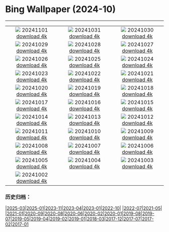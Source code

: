 # Bing Wallpaper (2024-10)
**************
| | | |
| :----: | :----: | :----: |
| ![](https://www.bing.com/th?id=OHR.VineyardsBlackForestFall_ES-ES8727705316_1920x1080.jpg) 20241101 [download 4k](https://www.bing.com/th?id=OHR.VineyardsBlackForestFall_ES-ES8727705316_UHD.jpg) | ![](https://www.bing.com/th?id=OHR.GargoyleParis_ES-ES3122762938_1920x1080.jpg) 20241031 [download 4k](https://www.bing.com/th?id=OHR.GargoyleParis_ES-ES3122762938_UHD.jpg) | ![](https://www.bing.com/th?id=OHR.HauntedEdinburgh_ES-ES3286905259_1920x1080.jpg) 20241030 [download 4k](https://www.bing.com/th?id=OHR.HauntedEdinburgh_ES-ES3286905259_UHD.jpg) |
| ![](https://www.bing.com/th?id=OHR.GreatOwl_ES-ES3211989343_1920x1080.jpg) 20241029 [download 4k](https://www.bing.com/th?id=OHR.GreatOwl_ES-ES3211989343_UHD.jpg) | ![](https://www.bing.com/th?id=OHR.GernikaAgriculturalFair_ES-ES3036304498_1920x1080.jpg) 20241028 [download 4k](https://www.bing.com/th?id=OHR.GernikaAgriculturalFair_ES-ES3036304498_UHD.jpg) | ![](https://www.bing.com/th?id=OHR.PolarBearHug_ES-ES2869289417_1920x1080.jpg) 20241027 [download 4k](https://www.bing.com/th?id=OHR.PolarBearHug_ES-ES2869289417_UHD.jpg) |
| ![](https://www.bing.com/th?id=OHR.GhostForest_ES-ES2765501989_1920x1080.jpg) 20241026 [download 4k](https://www.bing.com/th?id=OHR.GhostForest_ES-ES2765501989_UHD.jpg) | ![](https://www.bing.com/th?id=OHR.MontBlancMassif_ES-ES6175226361_1920x1080.jpg) 20241025 [download 4k](https://www.bing.com/th?id=OHR.MontBlancMassif_ES-ES6175226361_UHD.jpg) | ![](https://www.bing.com/th?id=OHR.BodieCalifornia_ES-ES5750296287_1920x1080.jpg) 20241024 [download 4k](https://www.bing.com/th?id=OHR.BodieCalifornia_ES-ES5750296287_UHD.jpg) |
| ![](https://www.bing.com/th?id=OHR.MadameSherriCastle_ES-ES5465850896_1920x1080.jpg) 20241023 [download 4k](https://www.bing.com/th?id=OHR.MadameSherriCastle_ES-ES5465850896_UHD.jpg) | ![](https://www.bing.com/th?id=OHR.MonsterDoor_ES-ES5024924639_1920x1080.jpg) 20241022 [download 4k](https://www.bing.com/th?id=OHR.MonsterDoor_ES-ES5024924639_UHD.jpg) | ![](https://www.bing.com/th?id=OHR.AutumnCypress_ES-ES3786999040_1920x1080.jpg) 20241021 [download 4k](https://www.bing.com/th?id=OHR.AutumnCypress_ES-ES3786999040_UHD.jpg) |
| ![](https://www.bing.com/th?id=OHR.SpanishBMXRacingChampionship_ES-ES3255025375_1920x1080.jpg) 20241020 [download 4k](https://www.bing.com/th?id=OHR.SpanishBMXRacingChampionship_ES-ES3255025375_UHD.jpg) | ![](https://www.bing.com/th?id=OHR.DenderaTemple_ES-ES2992345983_1920x1080.jpg) 20241019 [download 4k](https://www.bing.com/th?id=OHR.DenderaTemple_ES-ES2992345983_UHD.jpg) | ![](https://www.bing.com/th?id=OHR.CentralParkAutumn_ES-ES2052483366_1920x1080.jpg) 20241018 [download 4k](https://www.bing.com/th?id=OHR.CentralParkAutumn_ES-ES2052483366_UHD.jpg) |
| ![](https://www.bing.com/th?id=OHR.KochiaJapan_ES-ES7555433683_1920x1080.jpg) 20241017 [download 4k](https://www.bing.com/th?id=OHR.KochiaJapan_ES-ES7555433683_UHD.jpg) | ![](https://www.bing.com/th?id=OHR.FossilsDorset_ES-ES7126242224_1920x1080.jpg) 20241016 [download 4k](https://www.bing.com/th?id=OHR.FossilsDorset_ES-ES7126242224_UHD.jpg) | ![](https://www.bing.com/th?id=OHR.MaraMigration_ES-ES6687824832_1920x1080.jpg) 20241015 [download 4k](https://www.bing.com/th?id=OHR.MaraMigration_ES-ES6687824832_UHD.jpg) |
| ![](https://www.bing.com/th?id=OHR.CocoBeach_ES-ES6296595662_1920x1080.jpg) 20241014 [download 4k](https://www.bing.com/th?id=OHR.CocoBeach_ES-ES6296595662_UHD.jpg) | ![](https://www.bing.com/th?id=OHR.AlcazarSeville_ES-ES5812845635_1920x1080.jpg) 20241013 [download 4k](https://www.bing.com/th?id=OHR.AlcazarSeville_ES-ES5812845635_UHD.jpg) | ![](https://www.bing.com/th?id=OHR.NationalDaySpain_ES-ES5367780660_1920x1080.jpg) 20241012 [download 4k](https://www.bing.com/th?id=OHR.NationalDaySpain_ES-ES5367780660_UHD.jpg) |
| ![](https://www.bing.com/th?id=OHR.CelticColours_ES-ES5079462677_1920x1080.jpg) 20241011 [download 4k](https://www.bing.com/th?id=OHR.CelticColours_ES-ES5079462677_UHD.jpg) | ![](https://www.bing.com/th?id=OHR.SoranoItaly_ES-ES4580008999_1920x1080.jpg) 20241010 [download 4k](https://www.bing.com/th?id=OHR.SoranoItaly_ES-ES4580008999_UHD.jpg) | ![](https://www.bing.com/th?id=OHR.ValencianCommunityDay_ES-ES3800849139_1920x1080.jpg) 20241009 [download 4k](https://www.bing.com/th?id=OHR.ValencianCommunityDay_ES-ES3800849139_UHD.jpg) |
| ![](https://www.bing.com/th?id=OHR.MototiOctopus_ES-ES5895237621_1920x1080.jpg) 20241008 [download 4k](https://www.bing.com/th?id=OHR.MototiOctopus_ES-ES5895237621_UHD.jpg) | ![](https://www.bing.com/th?id=OHR.ElbePhilharmonic_ES-ES5119623297_1920x1080.jpg) 20241007 [download 4k](https://www.bing.com/th?id=OHR.ElbePhilharmonic_ES-ES5119623297_UHD.jpg) | ![](https://www.bing.com/th?id=OHR.CoyoteGulch_ES-ES4387990059_1920x1080.jpg) 20241006 [download 4k](https://www.bing.com/th?id=OHR.CoyoteGulch_ES-ES4387990059_UHD.jpg) |
| ![](https://www.bing.com/th?id=OHR.ElephantTeacher_ES-ES3979458374_1920x1080.jpg) 20241005 [download 4k](https://www.bing.com/th?id=OHR.ElephantTeacher_ES-ES3979458374_UHD.jpg) | ![](https://www.bing.com/th?id=OHR.EuropaMoon_ES-ES3412713189_1920x1080.jpg) 20241004 [download 4k](https://www.bing.com/th?id=OHR.EuropaMoon_ES-ES3412713189_UHD.jpg) | ![](https://www.bing.com/th?id=OHR.TajMahalReflection_ES-ES8913986837_1920x1080.jpg) 20241003 [download 4k](https://www.bing.com/th?id=OHR.TajMahalReflection_ES-ES8913986837_UHD.jpg) |
| ![](https://www.bing.com/th?id=OHR.WindRiverAlaska_ES-ES8759556156_1920x1080.jpg) 20241002 [download 4k](https://www.bing.com/th?id=OHR.WindRiverAlaska_ES-ES8759556156_UHD.jpg) |  |  |

### 历史归档：

|[2025-03](bing/2025-03/2025-03.md)|[2025-01](bing/2025-01/2025-01.md)|[2023-11](bing/2023-11/2023-11.md)|[2023-04](bing/2023-04/2023-04.md)|[2023-01](bing/2023-01/2023-01.md)|[2022-10](bing/2022-10/2022-10.md)|
|[2022-07](bing/2022-07/2022-07.md)|[2021-05](bing/2021-05/2021-05.md)|
|[2021-01](bing/2021-01/2021-01.md)|[2020-09](bing/2020-09/2020-09.md)|[2020-08](bing/2020-08/2020-08.md)|[2020-06](bing/2020-06/2020-06.md)|[2020-02](bing/2020-02/2020-02.md)|[2020-01](bing/2020-01/2020-01.md)|[2019-08](bing/2019-08/2019-08.md)|[2019-07](bing/2019-07/2019-07.md)|[2019-05](bing/2019-05/2019-05.md)|[2019-04](bing/2019-04/2019-04.md)|[2019-02](bing/2019-02/2019-02.md)|[2019-01](bing/2019-01/2019-01.md)|[2018-03](bing/2018-03/2018-03.md)|[2017-12](bing/2017-12/2017-12.md)|[2017-07](bing/2017-07/2017-07.md)|[2017-02](bing/2017-02/2017-02.md)|[2017-01](bing/2017-01/2017-01.md)